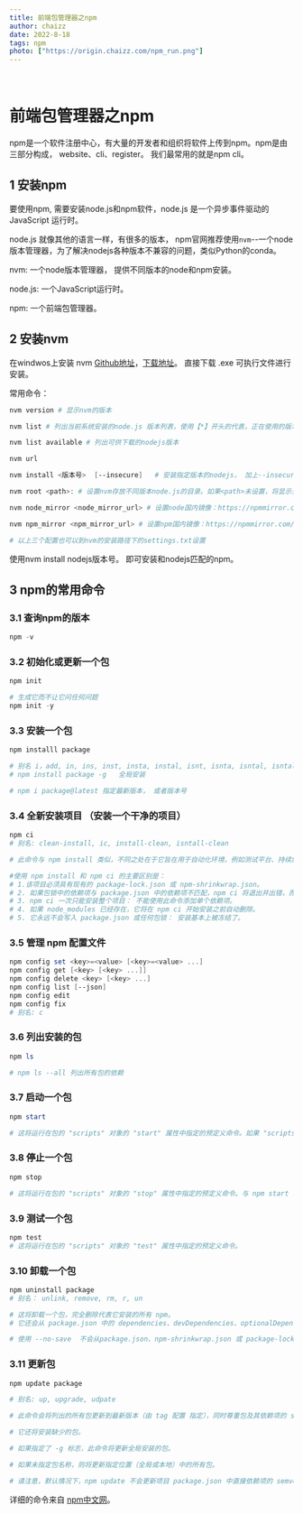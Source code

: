 ```yaml
---
title: 前端包管理器之npm
author: chaizz
date: 2022-8-18
tags: npm
photo: ["https://origin.chaizz.com/npm_run.png"]
---
```


​          

<!--more-->

# 前端包管理器之npm

npm是一个软件注册中心，有大量的开发者和组织将软件上传到npm。npm是由三部分构成， website、cli、register。 我们最常用的就是npm cli。

## 1 安装npm
要使用npm, 需要安装node.js和npm软件，node.js 是一个异步事件驱动的 JavaScript 运行时。

node.js 就像其他的语言一样，有很多的版本， npm官网推荐使用`nvm`--一个node版本管理器，为了解决nodejs各种版本不兼容的问题，类似Python的conda。

nvm: 一个node版本管理器， 提供不同版本的node和npm安装。

node.js: 一个JavaScript运行时。

npm: 一个前端包管理器。

## 2 安装nvm 
在windwos上安装 nvm [Github地址](https://github.com/coreybutler/nvm-windows)，[下载地址](https://github.com/coreybutler/nvm-windows/releases)。 直接下载 .exe 可执行文件进行安装。

常用命令：

```powershell
nvm version # 显示nvm的版本

nvm list # 列出当前系统安装的node.js 版本列表，使用【*】开头的代表，正在使用的版本。

nvm list available # 列出可供下载的nodejs版本

nvm url 

nvm install <版本号>  [--insecure]   # 安装指定版本的nodejs， 加上--insecure绕过远程验证。

nvm root <path>: # 设置nvm存放不同版本node.js的目录。如果<path>未设置，将显示当前根目录。

nvm node_mirror <node_mirror_url> # 设置node国内镜像：https://npmmirror.com/mirrors/node/

nvm npm_mirror <npm_mirror_url> # 设置npm国内镜像：https://npmmirror.com/mirrors/npm/

# 以上三个配置也可以到nvm的安装路径下的settings.txt设置
```

使用nvm install nodejs版本号。 即可安装和nodejs匹配的npm。



## 3 npm的常用命令

### 3.1 查询npm的版本

```powershell
npm -v 
```

### 3.2 初始化或更新一个包

```powershell
npm init 

# 生成它而不让它问任何问题
npm init -y 
```

### 3.3 安装一个包

```powershell
npm installl package

# 别名 i，add, in, ins, inst, insta, instal, isnt, isnta, isntal, isntall
# npm install package -g   全局安装

# npm i package@latest 指定最新版本， 或者版本号
```

### 3.4 全新安装项目 （安装一个干净的项目）

```powershell
npm ci
# 别名: clean-install, ic, install-clean, isntall-clean

# 此命令与 npm install 类似，不同之处在于它旨在用于自动化环境，例如测试平台、持续集成和部署——或任何您希望确保对依赖项进行全新安装的情况。

#使用 npm install 和 npm ci 的主要区别是：
# 1.该项目必须具有现有的 package-lock.json 或 npm-shrinkwrap.json。
# 2. 如果包锁中的依赖项与 package.json 中的依赖项不匹配，npm ci 将退出并出错，而不是更新包锁。
# 3. npm ci 一次只能安装整个项目： 不能使用此命令添加单个依赖项。
# 4. 如果 node_modules 已经存在，它将在 npm ci 开始安装之前自动删除。
# 5. 它永远不会写入 package.json 或任何包锁： 安装基本上被冻结了。
```

### 3.5 管理 npm 配置文件

```powershell
npm config set <key>=<value> [<key>=<value> ...]
npm config get [<key> [<key> ...]]
npm config delete <key> [<key> ...]
npm config list [--json]
npm config edit
npm config fix
# 别名: c
```

### 3.6 列出安装的包

```powershell
npm ls 

# npm ls --all 列出所有包的依赖
```

### 3.7 启动一个包

```powershell
npm start 

# 这将运行在包的 "scripts" 对象的 "start" 属性中指定的预定义命令。如果 "scripts" 对象没有定义 "start" 属性，npm 将运行 node server.js。
```

### 3.8 停止一个包

```powershell
npm stop 

# 这将运行在包的 "scripts" 对象的 "stop" 属性中指定的预定义命令。与 npm start 不同，如果未定义 "stop" 属性，则不会运行默认脚本。
```

### 3.9 测试一个包

```powershell
npm test 
# 这将运行在包的 "scripts" 对象的 "test" 属性中指定的预定义命令。
```

### 3.10 卸载一个包

```powershell
npm uninstall package
# 别名： unlink, remove, rm, r, un

# 这将卸载一个包，完全删除代表它安装的所有 npm。
# 它还会从 package.json 中的 dependencies、devDependencies、optionalDependencies 和 peerDependencies 对象中删除包。

# 使用 --no-save  不会从package.json、npm-shrinkwrap.json 或 package-lock.json 文件中删除。
```

### 3.11 更新包

```powershell
npm update package

# 别名: up, upgrade, udpate

# 此命令会将列出的所有包更新到最新版本（由 tag 配置 指定），同时尊重包及其依赖项的 semver 约束（如果它们也需要相同的包）。

# 它还将安装缺少的包。

# 如果指定了 -g 标志，此命令将更新全局安装的包。

# 如果未指定包名称，则将更新指定位置（全局或本地）中的所有包。

# 请注意，默认情况下，npm update 不会更新项目 package.json 中直接依赖项的 semver 值，如果你还想更新 package.json 中的值，你可以运行： npm update --save
```



详细的命令来自 [npm中文网](https://npm.nodejs.cn/)。
